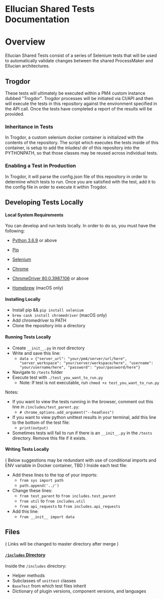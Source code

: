 # Ellucian Shared Tests Documentation

# Overview

Ellucian Shared Tests consist of a series of Selenium tests that will be used to automatically validate changes between the shared ProcessMaker and Ellucian architectures.

## Trogdor

These tests will ultimately be executed within a PM4 custom instance dubbed "Trogdor". Trogdor processes will be initiated via CI/API and then will execute the tests in this repository against the environment specified in the API call. Once the tests have completed a report of the results will be provided.

### Inheritance in Tests

In Trogdor, a custom selenium docker container is initialized with the contents of the repository. The script which executes the tests inside of this container, is setup to add the inludes/ dir of this repository into the PYTHONPATH, so that those classes may be reused across individual tests.

### Enabling a Test in Production

In Trogdor, it will parse the config.json file of this repository in order to determine which tests to run. Once you are satisfied with the test, add it to the config file in order to execute it within Trogdor.

## Developing Tests Locally

#### Local System Requirements

You can develop and run tests locally. In order to do so, you must have the following:

* [Python 3.6.9](https://www.python.org) or above
* [Pip](https://pip.pypa.io/en/stable/installing/)
* [Selenium](https://www.selenium.dev)
* [Chrome](https://www.google.com/chrome/)
* [ChromeDriver 80.0.3987.106](https://chromedriver.chromium.org/getting-started) or above

* [Homebrew](https://brew.sh) (macOS only)

#### Installing Locally

* Install pip && `pip install selenium`
* `brew cask install chromedriver` (macOS only)
* Add chromedriver to PATH
* Clone the repository into a directory

#### Running Tests Locally

* Create `__init__.py` in root directory
* Write and save this line:
  * `data = {"server_url": "your/pm4/server/url/here", "server_workspace": "your/server/workspace/here", "username": "your/username/here", "password": "your/password/here"}`
* Navigate to `/tests` folder
* Execute test with `./test_you_want_to_run.py`
  * Note: If test is not executable, run `chmod +x test_you_want_to_run.py`

Notes: 
  * If you want to view the tests running in the browser, comment out this line in `/includes/test_parent.py`:
    * `# chrome_options.add_argument("--headless")`
  * If you want to view python unittest results in your terminal, add this line to the bottom of the test file:
    * `print(output)`
  * Sometimes tests will fail to run if there is an `__init__.py` in the `/tests` directory. Remove this file if it exists.
  
#### Writing Tests Locally

( Below suggestions may be redundant with use of conditional imports and ENV variable in Docker container, TBD )
Inside each test file:
  * Add these lines to the top of your imports:
    * `from sys import path`
    * `path.append('../')`
  * Change these lines:
    * `from test_parent` to `from includes.test_parent`
    * `from util` to `from includes.util`
    * `from api_requests` to `from includes.api_requests`
  * Add this line:
    * `from __init__ import data`


## Files 

( Links will be changed to master directory after merge )

#### [`/includes` Directory](https://github.com/ProcessMaker/ellucian-shared-tests/tree/kelly/includes "/includes Directory")

Inside the `/includes` directory:
* Helper methods
* Subclasses of `unittest` classes
* `BaseTest` from which test files inherit
* Dictionary of plugin versions, component versions, and languages
